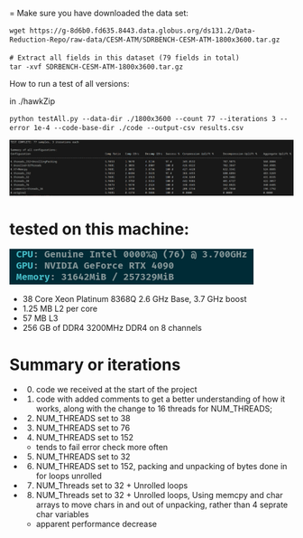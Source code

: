 =
Make sure you have downloaded the data set:
```
wget https://g-8d6b0.fd635.8443.data.globus.org/ds131.2/Data-Reduction-Repo/raw-data/CESM-ATM/SDRBENCH-CESM-ATM-1800x3600.tar.gz

# Extract all fields in this dataset (79 fields in total)
tar -xvf SDRBENCH-CESM-ATM-1800x3600.tar.gz
```

How to run a test of all versions:

in ./hawkZip

```
python testAll.py --data-dir ./1800x3600 --count 77 --iterations 3 --error 1e-4 --code-base-dir ./code --output-csv results.csv
```
![The output of a recent multi version test](./screenshots/test1.png)

# tested on this machine:
![test machine specs](image.png)
- 38 Core Xeon Platinum 8368Q 2.6 GHz Base, 3.7 GHz boost
- 1.25 MB L2 per core
- 57 MB L3
- 256 GB of DDR4 3200MHz DDR4 on 8 channels

# Summary or iterations
- 0. code we received at the start of the project
- 1. code with added comments to get a better understanding of how it works, along with the change to 16 threads for NUM_THREADS;
- 2. NUM_THREADS set to 38
- 3. NUM_THREADS set to 76
- 4. NUM_THREADS set to 152
    - tends to fail error check more often
- 5. NUM_THREADS set to 32
- 6. NUM_THREADS set to 152, packing and unpacking of bytes done in for loops unrolled
- 7. NUM_Threads set to 32 + Unrolled loops 
- 8. NUM_Threads set to 32 + Unrolled loops, Using memcpy and char arrays to move chars in and out of unpacking, rather than 4 seprate char variables
    - apparent performance decrease

